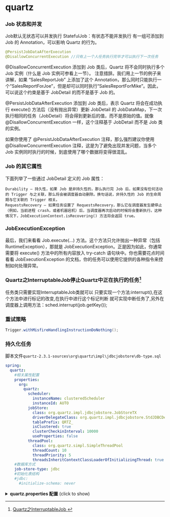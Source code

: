 # quartz
<!-- @author DHJT 2019-10-28 -->

### Job 状态和并发
Job默认无状态可以并发执行
StatefulJob：有状态不能并发执行
有一组可添加到 Job 的 Annotation，可以影响 Quartz 的行为。
```java
@PersistJobDataAfterExecution
@DisallowConcurrentExecution //只有上一个人任务执行完毕才可以执行下一次任务
```

@DisallowConcurrentExecution 添加到 Job 类后，Quartz 将不会同时执行多个 Job 实例（什么是 Job 实例可参看上一节）。
注意措辞。我们用上一节的例子来讲解，如果 “SalesReportJob” 上添加了这个 Annotation，那么同时只能执行一个“SalesReportForJoe”，但是却可以同时执行“SalesReportForMike”。因此，可以说这个约束是基于 JobDetail 的而不是基于 Job 的。

@PersistJobDataAfterExecution 添加到 Job 类后，表示 Quartz 将会在成功执行 execute() 方法后（没有抛出异常）更新 JobDetail 的 JobDataMap，下一次执行相同的任务（JobDetail）将会得到更新后的值，而不是原始的值。就像@DisallowConcurrentExecution 一样，这个注释基于 JobDetail 而不是 Job 类的实例。

如果你使用了 @PersistJobDataAfterExecution 注释，那么强烈建议你使用 @DisallowConcurrentExecution 注释，这是为了避免出现并发问题，当多个 Job 实例同时执行的时候，到底使用了哪个数据将变得很混乱。

### Job 的其它属性
下面列举了一些通过 JobDetail 定义的 Job 属性：

    Durability – 持久性，如果 Job 是非持久性的，那么执行完 Job 后，如果没有任何活动的 Trigger 与之关联，那么将会被调度器自动删除。换句话说，非持久性的 Job 的生命周期与它关联的 Trigger 相关。
    RequestsRecovery – 如果任务设置了 RequestsRecovery，那么它在调度器发生硬停止（例如，当前进程 crash，或者机器宕机）后，当调度器再次启动的时候将会重新执行。这种情况下，JobExecutionContext.isRecovering() 方法将会返回 true。

### JobExecutionException
最后，我们来看看 Job.execute(…) 方法。这个方法只允许抛出一种异常（包括 RuntimeException），那就是 JobExecutionException。正是因为如此，你通常需要将 execute() 方法中的所有内容放入 try-catch 语句块中。你也需要花点时间看看 JobExecutionException 的文档，你的任务可以使用它提供的各种指令来控制如何处理异常。

### Quartz之InterruptableJob停止Quartz中正在执行的任务[^2]
任务类只需要实现InterruptableJob类就可以
只要实现一个方法:interrupt(),在这个方法中进行标记的改变,在执行中进行这个标记判断
就可实现中断任务了,另外在调度器上调用方法：sched.interrupt(job.getKey());

### 重试策略
```java
Trigger.withMisfireHandlingInstructionDoNothing();
```

### 持久化任务
脚本文件`quartz-2.3.1-sources\org\quartz\impl\jdbcjobstore\db-type.sql`
```yaml
spring:
  quartz:
    #相关属性配置
    properties:
      org:
        quartz:
          scheduler:
            instanceName: clusteredScheduler
            instanceId: AUTO
          jobStore:
            class: org.quartz.impl.jdbcjobstore.JobStoreTX
            driverDelegateClass: org.quartz.impl.jdbcjobstore.StdJDBCDelegate
            tablePrefix: QRTZ_
            isClustered: true
            clusterCheckinInterval: 10000
            useProperties: false
          threadPool:
            class: org.quartz.simpl.SimpleThreadPool
            threadCount: 10
            threadPriority: 5
            threadsInheritContextClassLoaderOfInitializingThread: true
    #数据库方式
    job-store-type: jdbc
    #初始化表结构
    #jdbc:
      #initialize-schema: never
```

<details>
  <summary><b>quartz.properties 配置</b> (click to show)</summary>
Quartz的属性配置文件主要包括三方面的信息：
1)集群信息；
2)调度器线程池；
3)任务调度现场数据的保存。

``` prop
# Default Properties file for use by StdSchedulerFactory
# to create a Quartz Scheduler Instance, if a different
# properties file is not explicitly specified.

#集群配置
org.quartz.scheduler.instanceName: DefaultQuartzScheduler
org.quartz.scheduler.rmi.export: false
org.quartz.scheduler.rmi.proxy: false
org.quartz.scheduler.wrapJobExecutionInUserTransaction: false

org.quartz.threadPool.class: org.quartz.simpl.SimpleThreadPool
org.quartz.threadPool.threadCount: 10
org.quartz.threadPool.threadPriority: 5
org.quartz.threadPool.threadsInheritContextClassLoaderOfInitializingThread: true

org.quartz.jobStore.misfireThreshold: 60000

#============================================================================
# Configure JobStore
#============================================================================

#默认配置，数据保存到内存
#org.quartz.jobStore.class: org.quartz.simpl.RAMJobStore
#持久化配置
org.quartz.jobStore.class:org.quartz.impl.jdbcjobstore.JobStoreTX
org.quartz.jobStore.driverDelegateClass:org.quartz.impl.jdbcjobstore.StdJDBCDelegate
org.quartz.jobStore.useProperties:true
#数据库表前缀
#org.quartz.jobStore.tablePrefix:qrtz_
#org.quartz.jobStore.dataSource:qzDS

#============================================================================
# Configure Datasources
#============================================================================
#JDBC驱动
#org.quartz.dataSource.qzDS.driver:com.mysql.jdbc.Driver
#org.quartz.dataSource.qzDS.URL:jdbc:mysql://localhost:3306/quartz
#org.quartz.dataSource.qzDS.user:root
#org.quartz.dataSource.qzDS.password:christmas258@
#org.quartz.dataSource.qzDS.maxConnection:10
```
</details>


[1]: https://www.jianshu.com/p/056281e057b3 '第四十七章：SpringBoot2.0新特性 - Quartz自动化配置集成'
[2]: https://blog.csdn.net/sx1119183530/article/details/85623937 'spring的task和quartz的区别'
[3]: https://www.jianshu.com/p/544daba1f7f6 'spring 定时任务不能并发执行问题'

[^1]: [第四十章：基于SpringBoot & Quartz完成定时任务分布式多节点负载持久化](https://www.jianshu.com/p/49133c107143)
[^2]: [Quartz之InterruptableJob ](https://www.iteye.com/blog/liuzidong-1145429)